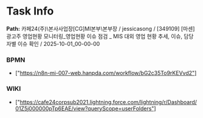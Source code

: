 # Task Info

**Path:** 카페24(주)\본사사업장\[CG]MI본부\본부장 / jessicasong / [349109] [마센] 광고주 영업현황 모니터링_영업현황 이슈 점검 _ MIS 대외 영업 현황 추세, 이슈, 담당자별 이슈 확인 / 2025-10-01_00-00-00

### BPMN
- ["https://n8n-mi-007-web.hanpda.com/workflow/bG2c35To9rKEVvd2"]

### WIKI
- ["https://cafe24corpsub2021.lightning.force.com/lightning/r/Dashboard/01Z5j000000pTp6EAE/view?queryScope=userFolders"]

